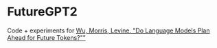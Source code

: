 # FutureGPT2
Code + experiments for [Wu, Morris, Levine. "Do Language Models Plan Ahead for Future Tokens?""](https://arxiv.org/abs/2404.00859)

